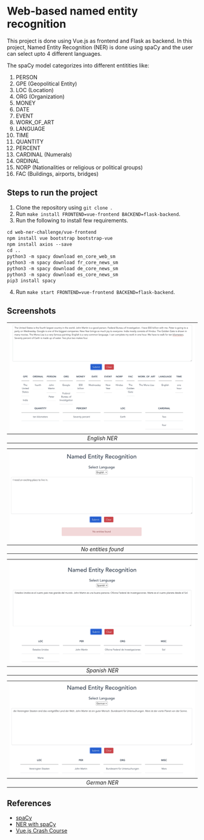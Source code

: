 # Web-based named entity recognition

This project is done using Vue.js as frontend and Flask as backend. In this project, Named Entity Recognition (NER) is done using spaCy and the user can select upto 4 different languages.

The spaCy model categorizes into different entitities like:
1. PERSON
2. GPE (Geopolitical Entity)
3. LOC (Location)
4. ORG (Organization)
5. MONEY 
6. DATE
7. EVENT
8. WORK_OF_ART 
9. LANGUAGE
10. TIME
11. QUANTITY
12. PERCENT
13. CARDINAL (Numerals)
14. ORDINAL
15. NORP (Nationalities or religious or political groups)
16. FAC (Buildings, airports, bridges)

## Steps to run the project
1. Clone the repository using `git clone `.
2. Run `make install FRONTEND=vue-frontend BACKEND=flask-backend`.
3. Run the following to install few requirements.
```
cd web-ner-challenge/vue-frontend
npm install vue bootstrap bootstrap-vue
npm install axios --save
cd ..
python3 -m spacy download en_core_web_sm
python3 -m spacy download fr_core_news_sm
python3 -m spacy download de_core_news_sm
python3 -m spacy download es_core_news_sm
pip3 install spacy
```
4. Run `make start FRONTEND=vue-frontend BACKEND=flask-backend`.

## Screenshots

|![English NER](./images/english.jpg)|
|:--:| 
| *English NER* |

|![No Entities](./images/no_entities.jpg)|
|:--:| 
| *No entities found* |

|![Spanish NER](./images/spanish.jpg)|
|:--:| 
| *Spanish NER* |

|![German NER](./images/german.jpg)|
|:--:| 
| *German NER* |


## References

- [spaCy](https://spacy.io/models/en)
- [NER with spaCy](https://towardsdatascience.com/named-entity-recognition-with-nltk-and-spacy-8c4a7d88e7da)
- [Vue.js Crash Course](https://www.youtube.com/watch?v=qZXt1Aom3Cs)
